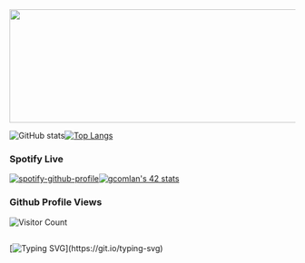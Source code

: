 <img align="center"  width="900" height="200" src="https://media.giphy.com/media/FcqKy4Kj7XOK0hCW4g/giphy.gif" />
<br/>

![GitHub stats](https://github-readme-stats.vercel.app/api?username=ComlanGiovanni&show_icons=true&theme=dark&hide=issues)[![Top Langs](https://github-readme-stats.vercel.app/api/top-langs/?username=ComlanGiovanni&layout=compact&theme=dark)](https://github.com/anuraghazra/github-readme-stats)

### Spotify Live

[![spotify-github-profile](https://spotify-github-profile.vercel.app/api/view?uid=11169899709&cover_image=true&theme=default&bar_color=53b14f&bar_color_cover=false)](https://github.com/kittinan/spotify-github-profile)[![gcomlan's 42 stats](https://badge42.vercel.app/api/v2/cl4d7ypa5004009l93h57346v/stats?cursusId=21&coalitionId=48)](https://github.com/JaeSeoKim/badge42)

### Github Profile Views

![Visitor Count](https://profile-counter.glitch.me/ComlanGiovanni/count.svg)
##
[![Typing SVG](https://readme-typing-svg.herokuapp.com?duration=9999&color=4EF702&lines=Follow+the+white+rabbit...)](https://git.io/typing-svg)

<!---
https://giphy.com/
https://readme-typing-svg.herokuapp.com/demo/
https://patorjk.com/software/taag/#p=display&f=Graffiti&t=Type%20Something%20
https://github.com/kittinan/spotify-github-profile
https://github.com/anuraghazra/github-readme-stats
--->